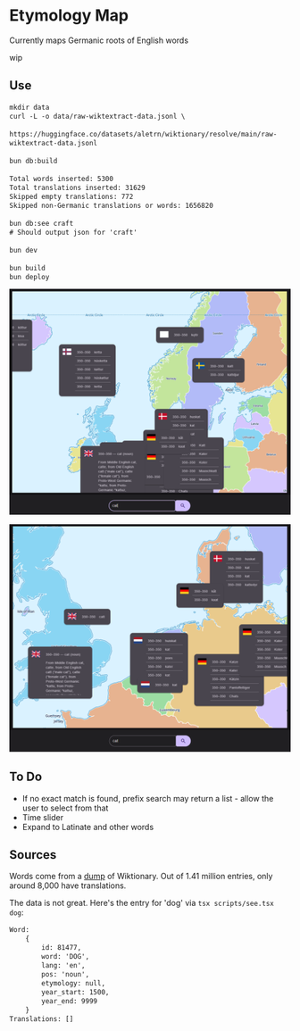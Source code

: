 # Etymology Map

Currently maps Germanic roots of English words

wip

## Use

    mkdir data
    curl -L -o data/raw-wiktextract-data.jsonl \
        https://huggingface.co/datasets/aletrn/wiktionary/resolve/main/raw-wiktextract-data.jsonl

    bun db:build

    Total words inserted: 5300
    Total translations inserted: 31629
    Skipped empty translations: 772
    Skipped non-Germanic translations or words: 1656820

    bun db:see craft
    # Should output json for 'craft'

    bun dev

    bun build
    bun deploy

![WIP](./README-init.png)

![WIP](./README-2.png)

## To Do

* If no exact match is found, prefix search may return a list - allow the user to select from that
* Time slider
* Expand to Latinate and other words

## Sources

Words come from a [dump](https://huggingface.co/datasets/aletrn/wiktionary/blob/main/raw-wiktextract-data.jsonl)
of Wiktionary. Out of 1.41 million entries, only around 8,000 have translations.

The data is not great. Here's the entry for 'dog' via `tsx scripts/see.tsx dog`:

    Word: 
        {
            id: 81477,       
            word: 'DOG',     
            lang: 'en',      
            pos: 'noun',     
            etymology: null, 
            year_start: 1500,
            year_end: 9999   
        }
    Translations: []

